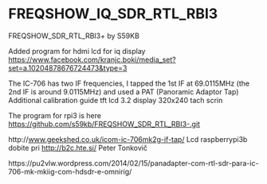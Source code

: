 # FREQSHOW_IQ_SDR_RTL_RBI3
FREQSHOW_SDR_RTL_RBI3+ by S59KB

Added program for hdmi lcd for iq display
https://www.facebook.com/kranjc.boki/media_set?set=a.10204878676724473&type=3

The IC-706 has two IF frequencies, I tapped the 1st IF at 69.0115MHz (the 2nd IF is around 9.0115MHz) and used a PAT (Panoramic Adaptor Tap) Additional calibration guide tft lcd 3.2 display 320x240 tach scrin

The program for rpi3 is here
https://github.com/s59kb/FREQSHOW_SDR_RTL_RBI3-.git

http\://www.geekshed.co.uk/icom-ic-706mk2g-if-tap/
Lcd raspberrypi3b dobite pri http://b2c.hte.si/ Peter Tonkovič

https\://pu2vlw.wordpress.com/2014/02/15/panadapter-com-rtl-sdr-para-ic-706-mk-mkiig-com-hdsdr-e-omnirig/
